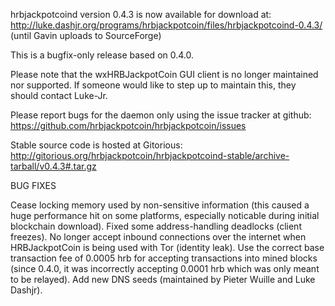 hrbjackpotcoind version 0.4.3 is now available for download at:
http://luke.dashjr.org/programs/hrbjackpotcoin/files/hrbjackpotcoind-0.4.3/ (until Gavin uploads to SourceForge)

This is a bugfix-only release based on 0.4.0.

Please note that the wxHRBJackpotCoin GUI client is no longer maintained nor supported. If someone would like to step up to maintain this, they should contact Luke-Jr.

Please report bugs for the daemon only using the issue tracker at github:
https://github.com/hrbjackpotcoin/hrbjackpotcoin/issues

Stable source code is hosted at Gitorious:
http://gitorious.org/hrbjackpotcoin/hrbjackpotcoind-stable/archive-tarball/v0.4.3#.tar.gz

BUG FIXES

Cease locking memory used by non-sensitive information (this caused a huge performance hit on some platforms, especially noticable during initial blockchain download).
Fixed some address-handling deadlocks (client freezes).
No longer accept inbound connections over the internet when HRBJackpotCoin is being used with Tor (identity leak).
Use the correct base transaction fee of 0.0005 hrb for accepting transactions into mined blocks (since 0.4.0, it was incorrectly accepting 0.0001 hrb which was only meant to be relayed).
Add new DNS seeds (maintained by Pieter Wuille and Luke Dashjr).

